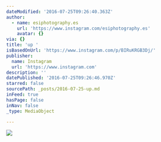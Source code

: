 ```yaml
---
dateModified: '2016-07-25T09:26:40.363Z'
author:
  - name: esiphotography.es
    url: 'https://www.instagram.com/esiphotography.es'
    avatar: {}
via: {}
title: 'up '
isBasedOnUrl: 'https://www.instagram.com/p/BIRuKRGB3Dj/'
publisher:
  name: Instagram
  url: 'https://www.instagram.com'
description: ''
datePublished: '2016-07-25T09:26:46.970Z'
starred: false
sourcePath: _posts/2016-07-25-up.md
inFeed: true
hasPage: false
inNav: false
_type: MediaObject

---
```

![](https://imgflo.herokuapp.com/graph/vahj1ThiexotieMo/cee6388b8e114213a37cfc2a5826bbd8/croprotate.jpg?cropheight=435&cropwidth=640&degrees=0&input=https%3A%2F%2Fscontent.cdninstagram.com%2Ft51.2885-15%2Fs640x640%2Fsh0.08%2Fe35%2F13643126_611877648989535_552801349_n.jpg%3Fig_cache_key%3DMTMwMjAyNDc4Mjk3NTgyNDA5OQ%253D%253D.2&x=0&y=104)